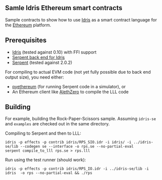 Samle Idris Ethereum smart contracts
------------------------------------
Sample contracts to show how to use [Idris](http://www.idris-lang.org/) as a smart contract language for the [Ethereum](https://ethereum.org/) platform.


Prerequisites
-------------
* [Idris](https://github.com/idris-lang/Idris-dev/) (tested against 0.10) with FFI support
* [Serpent back end for Idris](https://github.com/vindaloo-thesis/idris-se)
* [Serpent](https://github.com/ethereum/serpent) (tested against 2.0.2)

For compiling to actual EVM code (not yet fully possible due to back end output size), you need either:

* [pyethereum](https://github.com/ethereum/pyethereum) (for running Serpent code in a simulator), or
* An Ethereum client like [AlethZero](https://github.com/ethereum/alethzero) to compile the LLL code


Building
--------
For example, building the Rock-Paper-Scissors sample. Assuming `idris-se` and `examples` are checked out in the same directory.

Compiling to Serpent and then to LLL:

    idris -p effects -p contrib idris/RPS_SIO.idr -i idris/ -i ../idris-se/lib --codegen se --interface -o rps.se --no-partial-eval
    serpent compile_to_lll rps.se > rps.lll

Run using the test runner (should work):
    
    idris -p effects -p contrib idris/RPS_IO.idr -i ../idris-se/lib -i idris  -o rps --no-partial-eval && ./rps


